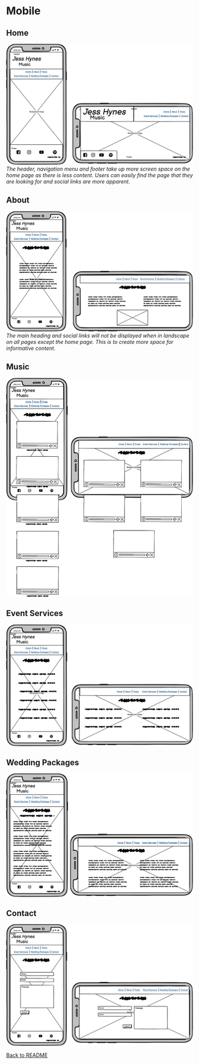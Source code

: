 # Mobile

## Home
![Homepage wireframe](readme-docs/mobile-wf/homepage.png)
*The header, navigation menu and footer take up more screen space on the home page as there is less content. Users can easily find the page that they are looking for and social links are more apparent.*

## About
![About wireframe](readme-docs/mobile-wf/about.png)
*The main heading and social links will not be displayed when in landscape on all pages except the home page. This is to create more space for informative content.*

## Music
![Music wireframe](readme-docs/mobile-wf/music.png)

## Event Services
![Events wireframe](readme-docs/mobile-wf/eventservices.png)

## Wedding Packages
![Packages wireframe](readme-docs/mobile-wf/packages.png)

## Contact
![Contact wireframe](readme-docs/mobile-wf/contact.png)

[Back to README](README.md)
